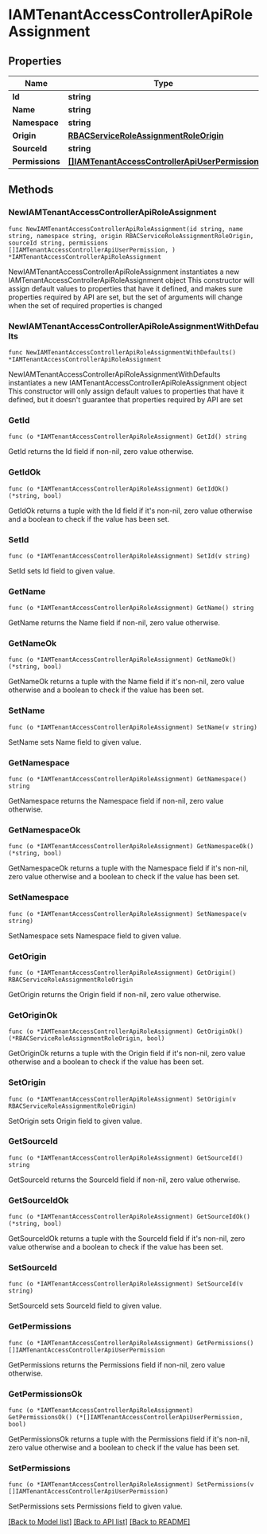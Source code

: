 # IAMTenantAccessControllerApiRoleAssignment

## Properties

Name | Type | Description | Notes
------------ | ------------- | ------------- | -------------
**Id** | **string** |  | 
**Name** | **string** |  | 
**Namespace** | **string** |  | 
**Origin** | [**RBACServiceRoleAssignmentRoleOrigin**](RBACServiceRoleAssignmentRoleOrigin.md) |  | 
**SourceId** | **string** |  | 
**Permissions** | [**[]IAMTenantAccessControllerApiUserPermission**](IAMTenantAccessControllerApiUserPermission.md) |  | 

## Methods

### NewIAMTenantAccessControllerApiRoleAssignment

`func NewIAMTenantAccessControllerApiRoleAssignment(id string, name string, namespace string, origin RBACServiceRoleAssignmentRoleOrigin, sourceId string, permissions []IAMTenantAccessControllerApiUserPermission, ) *IAMTenantAccessControllerApiRoleAssignment`

NewIAMTenantAccessControllerApiRoleAssignment instantiates a new IAMTenantAccessControllerApiRoleAssignment object
This constructor will assign default values to properties that have it defined,
and makes sure properties required by API are set, but the set of arguments
will change when the set of required properties is changed

### NewIAMTenantAccessControllerApiRoleAssignmentWithDefaults

`func NewIAMTenantAccessControllerApiRoleAssignmentWithDefaults() *IAMTenantAccessControllerApiRoleAssignment`

NewIAMTenantAccessControllerApiRoleAssignmentWithDefaults instantiates a new IAMTenantAccessControllerApiRoleAssignment object
This constructor will only assign default values to properties that have it defined,
but it doesn't guarantee that properties required by API are set

### GetId

`func (o *IAMTenantAccessControllerApiRoleAssignment) GetId() string`

GetId returns the Id field if non-nil, zero value otherwise.

### GetIdOk

`func (o *IAMTenantAccessControllerApiRoleAssignment) GetIdOk() (*string, bool)`

GetIdOk returns a tuple with the Id field if it's non-nil, zero value otherwise
and a boolean to check if the value has been set.

### SetId

`func (o *IAMTenantAccessControllerApiRoleAssignment) SetId(v string)`

SetId sets Id field to given value.


### GetName

`func (o *IAMTenantAccessControllerApiRoleAssignment) GetName() string`

GetName returns the Name field if non-nil, zero value otherwise.

### GetNameOk

`func (o *IAMTenantAccessControllerApiRoleAssignment) GetNameOk() (*string, bool)`

GetNameOk returns a tuple with the Name field if it's non-nil, zero value otherwise
and a boolean to check if the value has been set.

### SetName

`func (o *IAMTenantAccessControllerApiRoleAssignment) SetName(v string)`

SetName sets Name field to given value.


### GetNamespace

`func (o *IAMTenantAccessControllerApiRoleAssignment) GetNamespace() string`

GetNamespace returns the Namespace field if non-nil, zero value otherwise.

### GetNamespaceOk

`func (o *IAMTenantAccessControllerApiRoleAssignment) GetNamespaceOk() (*string, bool)`

GetNamespaceOk returns a tuple with the Namespace field if it's non-nil, zero value otherwise
and a boolean to check if the value has been set.

### SetNamespace

`func (o *IAMTenantAccessControllerApiRoleAssignment) SetNamespace(v string)`

SetNamespace sets Namespace field to given value.


### GetOrigin

`func (o *IAMTenantAccessControllerApiRoleAssignment) GetOrigin() RBACServiceRoleAssignmentRoleOrigin`

GetOrigin returns the Origin field if non-nil, zero value otherwise.

### GetOriginOk

`func (o *IAMTenantAccessControllerApiRoleAssignment) GetOriginOk() (*RBACServiceRoleAssignmentRoleOrigin, bool)`

GetOriginOk returns a tuple with the Origin field if it's non-nil, zero value otherwise
and a boolean to check if the value has been set.

### SetOrigin

`func (o *IAMTenantAccessControllerApiRoleAssignment) SetOrigin(v RBACServiceRoleAssignmentRoleOrigin)`

SetOrigin sets Origin field to given value.


### GetSourceId

`func (o *IAMTenantAccessControllerApiRoleAssignment) GetSourceId() string`

GetSourceId returns the SourceId field if non-nil, zero value otherwise.

### GetSourceIdOk

`func (o *IAMTenantAccessControllerApiRoleAssignment) GetSourceIdOk() (*string, bool)`

GetSourceIdOk returns a tuple with the SourceId field if it's non-nil, zero value otherwise
and a boolean to check if the value has been set.

### SetSourceId

`func (o *IAMTenantAccessControllerApiRoleAssignment) SetSourceId(v string)`

SetSourceId sets SourceId field to given value.


### GetPermissions

`func (o *IAMTenantAccessControllerApiRoleAssignment) GetPermissions() []IAMTenantAccessControllerApiUserPermission`

GetPermissions returns the Permissions field if non-nil, zero value otherwise.

### GetPermissionsOk

`func (o *IAMTenantAccessControllerApiRoleAssignment) GetPermissionsOk() (*[]IAMTenantAccessControllerApiUserPermission, bool)`

GetPermissionsOk returns a tuple with the Permissions field if it's non-nil, zero value otherwise
and a boolean to check if the value has been set.

### SetPermissions

`func (o *IAMTenantAccessControllerApiRoleAssignment) SetPermissions(v []IAMTenantAccessControllerApiUserPermission)`

SetPermissions sets Permissions field to given value.



[[Back to Model list]](../README.md#documentation-for-models) [[Back to API list]](../README.md#documentation-for-api-endpoints) [[Back to README]](../README.md)


